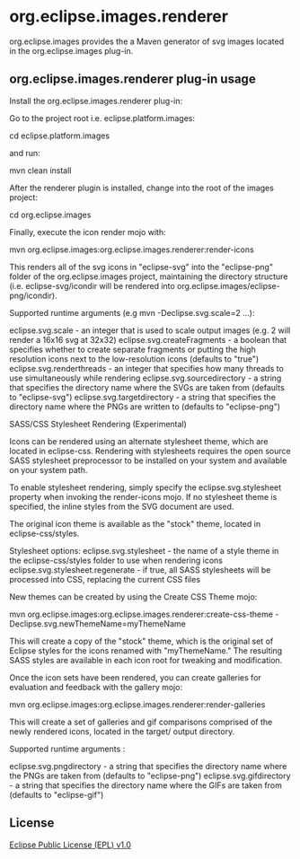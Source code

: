 org.eclipse.images.renderer
==============================

org.eclipse.images provides the a Maven generator of svg images located in the org.eclipse.images plug-in.

org.eclipse.images.renderer plug-in usage
--------------------------------------------

Install the org.eclipse.images.renderer plug-in:

Go to the project root i.e. eclipse.platform.images:

cd eclipse.platform.images

and run:

mvn clean install

After the renderer plugin is installed, change into the root of the images project:

cd org.eclipse.images

Finally, execute the icon render mojo with:

mvn org.eclipse.images:org.eclipse.images.renderer:render-icons

This renders all of the svg icons in "eclipse-svg" into the "eclipse-png" folder of the org.eclipse.images project, maintaining the directory structure (i.e. eclipse-svg/icondir will be rendered into org.eclipse.images/eclipse-png/icondir).

Supported runtime arguments (e.g mvn -Declipse.svg.scale=2 ...):

eclipse.svg.scale           - an integer that is used to scale output images (e.g. 2 will render a 16x16 svg at 32x32)
eclipse.svg.createFragments - a boolean that specifies whether to create separate fragments or putting the high resolution icons next to the low-resolution icons (defaults to "true")
eclipse.svg.renderthreads   - an integer that specifies how many threads to use simultaneously while rendering
eclipse.svg.sourcedirectory - a string that specifies the directory name where the SVGs are taken from (defaults to "eclipse-svg")
eclipse.svg.targetdirectory - a string that specifies the directory name where the PNGs are written to (defaults to "eclipse-png")

SASS/CSS Stylesheet Rendering (Experimental)

Icons can be rendered using an alternate stylesheet theme, which are located in eclipse-css. Rendering with stylesheets
requires the open source SASS stylesheet preprocessor to be installed on your system and available on your system path.

To enable stylesheet rendering, simply specify the eclipse.svg.stylesheet property when invoking the render-icons mojo.
If no stylesheet theme is specified, the inline styles from the SVG document are used.

The original icon theme is available as the "stock" theme, located in eclipse-css/styles.

Stylesheet options:
eclipse.svg.stylesheet - the name of a style theme in the eclipse-css/styles folder to use when rendering icons
eclipse.svg.stylesheet.regenerate - if true, all SASS stylesheets will be processed into CSS, replacing the current CSS files

New themes can be created by using the Create CSS Theme mojo:

mvn org.eclipse.images:org.eclipse.images.renderer:create-css-theme -Declipse.svg.newThemeName=myThemeName

This will create a copy of the "stock" theme, which is the original set of Eclipse styles for the icons renamed with
"myThemeName." The resulting SASS styles are available in each icon root for tweaking and modification.

Once the icon sets have been rendered, you can create galleries for evaluation and feedback with the gallery mojo:

mvn org.eclipse.images:org.eclipse.images.renderer:render-galleries

This will create a set of galleries and gif comparisons comprised of the newly rendered icons, located in the target/ output directory.

Supported runtime arguments :

eclipse.svg.pngdirectory - a string that specifies the directory name where the PNGs are taken from (defaults to "eclipse-png")
eclipse.svg.gifdirectory - a string that specifies the directory name where the GIFs are taken from (defaults to "eclipse-gif")

License
-------

[Eclipse Public License (EPL) v1.0][2]

[1]: http://wiki.eclipse.org/Platform_UI
[2]: http://wiki.eclipse.org/EPL
[3]: https://bugs.eclipse.org/493994